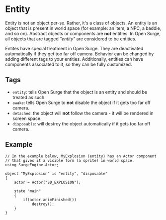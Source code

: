 Entity
======

Entity is not an object per-se. Rather, it's a class of objects. An entity is an object that is present in world space (for example: an item, a NPC, a baddie, and so on). Abstract objects or components are **not** entities. In Open Surge, all objects that are tagged *"entity"* are considered to be entities.

Entites have special treatment in Open Surge. They are deactivated automatically if they get too far off camera. Behavior can be changed by adding different tags to your entities. Additionally, entities can have components associated to it, so they can be fully customized.

Tags
----

* `entity`: tells Open Surge that the object is an entity and should be treated as such.
* `awake`: tells Open Surge to **not** disable the object if it gets too far off camera.
* `detached`: the object will **not** follow the camera - it will be rendered in screen space.
* `disposable`: will destroy the object automatically if it gets too far off camera.

Example
-------

```
// In the example below, MyExplosion (entity) has an Actor component
// that gives it a visible form (a sprite) in world space.
using SurgeEngine.Actor;

object "MyExplosion" is "entity", "disposable"
{
    actor = Actor("SD_EXPLOSION");

    state "main"
    {
        if(actor.animFinished())
            destroy();
    }
}
```
